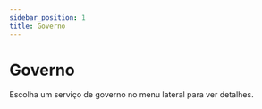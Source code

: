 ```yaml
---
sidebar_position: 1
title: Governo
---
```


# Governo

Escolha um serviço de governo no menu lateral para ver detalhes. 